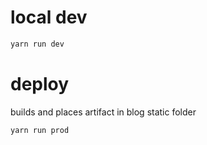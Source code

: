 # local dev
```bash
yarn run dev
```

# deploy
builds and places artifact in blog static folder

```bash
yarn run prod
```